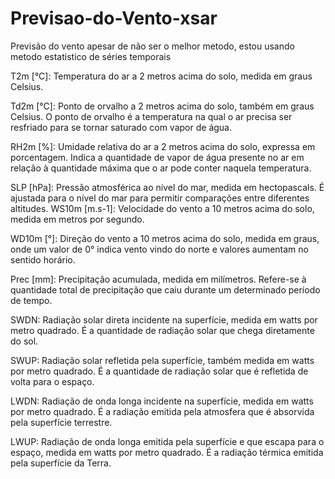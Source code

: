 # Previsao-do-Vento-xsar
Previsão do vento apesar de não ser o melhor metodo, estou usando metodo estatistico de séries temporais

T2m [°C]: Temperatura do ar a 2 metros acima do solo, medida em graus Celsius.

Td2m [°C]: Ponto de orvalho a 2 metros acima do solo, também em graus Celsius. O ponto de orvalho é a temperatura na qual o ar precisa ser resfriado para se tornar saturado com vapor de água.

RH2m [%]: Umidade relativa do ar a 2 metros acima do solo, expressa em porcentagem. Indica a quantidade de vapor de água presente no ar em relação à quantidade máxima que o ar pode conter naquela temperatura.

SLP [hPa]: Pressão atmosférica ao nível do mar, medida em hectopascals. É ajustada para o nível do mar para permitir comparações entre diferentes altitudes. WS10m [m.s-1]: Velocidade do vento a 10 metros acima do solo, medida em metros por segundo.

WD10m [°]: Direção do vento a 10 metros acima do solo, medida em graus, onde um valor de 0° indica vento vindo do norte e valores aumentam no sentido horário.

Prec [mm]: Precipitação acumulada, medida em milímetros. Refere-se à quantidade total de precipitação que caiu durante um determinado período de tempo.

SWDN: Radiação solar direta incidente na superfície, medida em watts por metro quadrado. É a quantidade de radiação solar que chega diretamente do sol.

SWUP: Radiação solar refletida pela superfície, também medida em watts por metro quadrado. É a quantidade de radiação solar que é refletida de volta para o espaço.

LWDN: Radiação de onda longa incidente na superfície, medida em watts por metro quadrado. É a radiação emitida pela atmosfera que é absorvida pela superfície terrestre.

LWUP: Radiação de onda longa emitida pela superfície e que escapa para o espaço, medida em watts por metro quadrado. É a radiação térmica emitida pela superfície da Terra.
